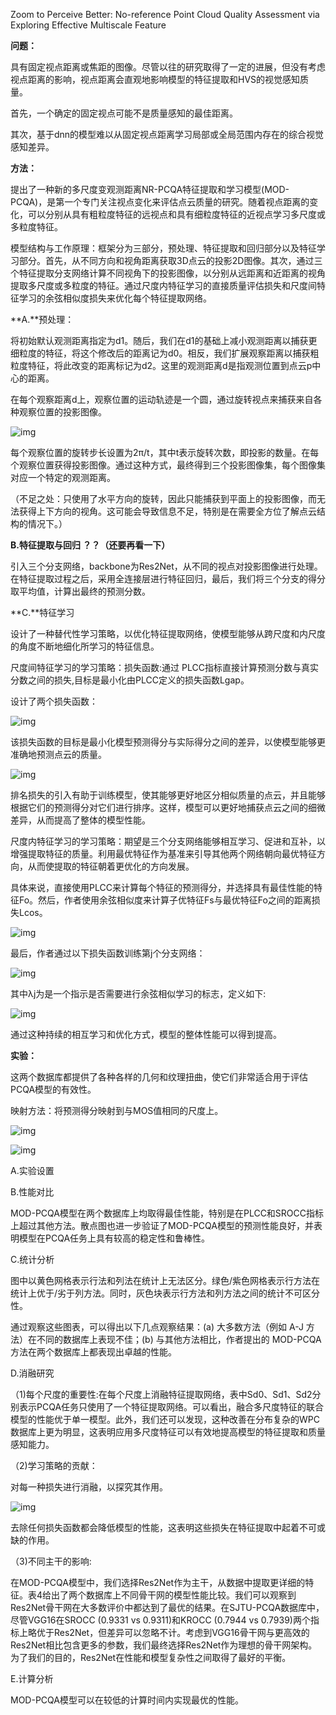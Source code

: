 Zoom to Perceive Better: No-reference Point Cloud Quality Assessment via Exploring Effective Multiscale Feature

**问题：**

具有固定视点距离或焦距的图像。尽管以往的研究取得了一定的进展，但没有考虑视点距离的影响，视点距离会直观地影响模型的特征提取和HVS的视觉感知质量。

首先，一个确定的固定视点可能不是质量感知的最佳距离。

其次，基于dnn的模型难以从固定视点距离学习局部或全局范围内存在的综合视觉感知差异。

**方法：**

提出了一种新的多尺度变观测距离NR-PCQA特征提取和学习模型(MOD-PCQA)，是第一个专门关注视点变化来评估点云质量的研究。随着视点距离的变化，可以分别从具有粗粒度特征的远视点和具有细粒度特征的近视点学习多尺度或多粒度特征。

模型结构与工作原理：框架分为三部分，预处理、特征提取和回归部分以及特征学习部分。首先，从不同方向和视角距离获取3D点云的投影2D图像。其次，通过三个特征提取分支网络计算不同视角下的投影图像，以分别从远距离和近距离的视角提取多尺度或多粒度的特征。通过尺度内特征学习的直接质量评估损失和尺度间特征学习的余弦相似度损失来优化每个特征提取网络。

**A.**预处理：

将初始默认观测距离指定为d1。随后，我们在d1的基础上减小观测距离以捕获更细粒度的特征，将这个修改后的距离记为d0。相反，我们扩展观察距离以捕获粗粒度特征，将此改变的距离标记为d2。这里的观测距离d是指观测位置到点云p中心的距离。

在每个观察距离d上，观察位置的运动轨迹是一个圆，通过旋转视点来捕获来自各种观察位置的投影图像。

![img](file:///C:/Users/86157/AppData/Local/Temp/msohtmlclip1/01/clip_image005.png)

每个观察位置的旋转步长设置为2π/t，其中t表示旋转次数，即投影的数量。在每个观察位置获得投影图像。通过这种方式，最终得到三个投影图像集，每个图像集对应一个特定的观测距离。

（不足之处：只使用了水平方向的旋转，因此只能捕获到平面上的投影图像，而无法获得上下方向的视角。这可能会导致信息不足，特别是在需要全方位了解点云结构的情况下。）

 

**B.特征提取与回归 ？？（还要再看一下）**

引入三个分支网络，backbone为Res2Net，从不同的视点对投影图像进行处理。在特征提取过程之后，采用全连接层进行特征回归，最后，我们将三个分支的得分取平均值，计算出最终的预测分数。

**C.**特征学习

设计了一种替代性学习策略，以优化特征提取网络，使模型能够从跨尺度和内尺度的角度不断地细化所学习的特征信息。

尺度间特征学习的学习策略：损失函数:通过 PLCC指标直接计算预测分数与真实分数之间的损失,目标是最小化由PLCC定义的损失函数Lgap。

设计了两个损失函数：

![img](file:///C:/Users/86157/AppData/Local/Temp/msohtmlclip1/01/clip_image009.jpg)

该损失函数的目标是最小化模型预测得分与实际得分之间的差异，以使模型能够更准确地预测点云的质量。

![img](file:///C:/Users/86157/AppData/Local/Temp/msohtmlclip1/01/clip_image011.jpg)

排名损失的引入有助于训练模型，使其能够更好地区分相似质量的点云，并且能够根据它们的预测得分对它们进行排序。这样，模型可以更好地捕获点云之间的细微差异，从而提高了整体的模型性能。

尺度内特征学习的学习策略：期望是三个分支网络能够相互学习、促进和互补，以增强提取特征的质量。利用最优特征作为基准来引导其他两个网络朝向最优特征方向，从而使提取的特征朝着更优化的方向发展。

具体来说，直接使用PLCC来计算每个特征的预测得分，并选择具有最佳性能的特征Fo。然后，作者使用余弦相似度来计算子优特征Fs与最优特征Fo之间的距离损失Lcos。

![img](file:///C:/Users/86157/AppData/Local/Temp/msohtmlclip1/01/clip_image013.jpg)

最后，作者通过以下损失函数训练第j个分支网络：

![img](file:///C:/Users/86157/AppData/Local/Temp/msohtmlclip1/01/clip_image015.jpg)

其中λj为是一个指示是否需要进行余弦相似学习的标志，定义如下:

![img](file:///C:/Users/86157/AppData/Local/Temp/msohtmlclip1/01/clip_image017.jpg)

通过这种持续的相互学习和优化方式，模型的整体性能可以得到提高。

**实验：**

这两个数据库都提供了各种各样的几何和纹理扭曲，使它们非常适合用于评估PCQA模型的有效性。

映射方法：将预测得分映射到与MOS值相同的尺度上。

![img](file:///C:/Users/86157/AppData/Local/Temp/msohtmlclip1/01/clip_image019.jpg)

![img](file:///C:/Users/86157/AppData/Local/Temp/msohtmlclip1/01/clip_image021.jpg)

A.实验设置

B.性能对比

MOD-PCQA模型在两个数据库上均取得最佳性能，特别是在PLCC和SROCC指标上超过其他方法。散点图也进一步验证了MOD-PCQA模型的预测性能良好，并表明模型在PCQA任务上具有较高的稳定性和鲁棒性。

C.统计分析

图中以黄色网格表示行法和列法在统计上无法区分。绿色/紫色网格表示行方法在统计上优于/劣于列方法。同时，灰色块表示行方法和列方法之间的统计不可区分性。

通过观察这些图表，可以得出以下几点观察结果：(a) 大多数方法（例如 A-J 方法）在不同的数据库上表现不佳；(b) 与其他方法相比，作者提出的 MOD-PCQA 方法在两个数据库上都表现出卓越的性能。

D.消融研究

（1)每个尺度的重要性:在每个尺度上消融特征提取网络，表中Sd0、Sd1、Sd2分别表示PCQA任务只使用了一个特征提取网络。可以看出，融合多尺度特征的联合模型的性能优于单一模型。此外，我们还可以发现，这种改善在分布复杂的WPC数据库上更为明显，这表明应用多尺度特征可以有效地提高模型的特征提取和质量感知能力。

（2)学习策略的贡献：

对每一种损失进行消融，以探究其作用。

![img](file:///C:/Users/86157/AppData/Local/Temp/msohtmlclip1/01/clip_image023.jpg)

 

去除任何损失函数都会降低模型的性能，这表明这些损失在特征提取中起着不可或缺的作用。

（3)不同主干的影响:

在MOD-PCQA模型中，我们选择Res2Net作为主干，从数据中提取更详细的特征。表4给出了两个数据库上不同骨干网的模型性能比较。我们可以观察到Res2Net骨干网在大多数评价中都达到了最优的结果。在SJTU-PCQA数据库中，尽管VGG16在SROCC (0.9331 vs 0.9311)和KROCC (0.7944 vs 0.7939)两个指标上略优于Res2Net，但差异可以忽略不计。考虑到VGG16骨干网与更高效的Res2Net相比包含更多的参数，我们最终选择Res2Net作为理想的骨干网架构。为了我们的目的，Res2Net在性能和模型复杂性之间取得了最好的平衡。

E.计算分析

MOD-PCQA模型可以在较低的计算时间内实现最优的性能。
